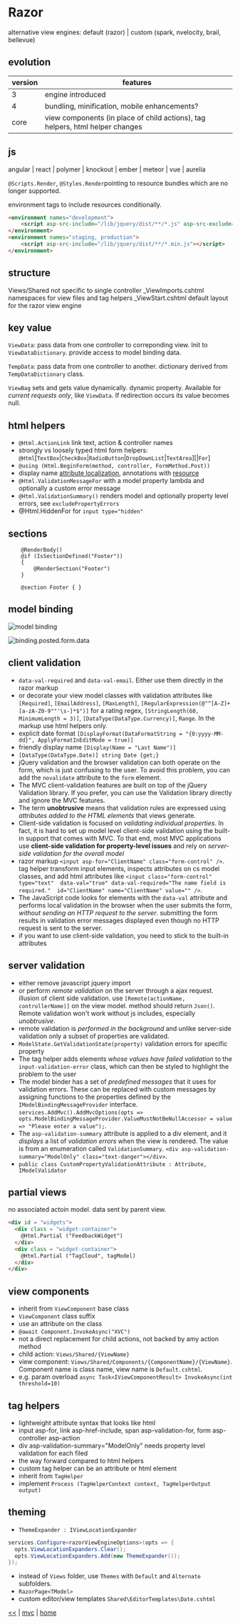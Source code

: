 # Razor

alternative view engines: default (razor) | custom (spark, nvelocity, brail, bellevue)

## evolution

version | features
---|---
3 | engine introduced
4 | bundling, minification, mobile enhancements?
core | view components (in place of child actions), tag helpers, html helper changes

## js

angular | react | polymer | knockout | ember | meteor | vue | aurelia

`@Scripts.Render`, `@Styles.Render`pointing to resource bundles which are no longer supported.

environment tags to include resources conditionally.

```html
<environment names="development">
    <script asp-src-include="/lib/jquery/dist/**/*.js" asp-src-exclude="**.min.js"></script>
</environment>
<environment names="staging, production">
    <script asp-src-include="/lib/jquery/dist/**/*.min.js"></script>
</environment>
```

## structure

Views/Shared not specific to single controller
_ViewImports.cshtml namespaces for view files and tag helpers
_ViewStart.cshtml default layout for the razor view engine

## key value

`ViewData`: pass data from one controller to correponding view. Init to `ViewDataDictionary`. provide access to model binding data.

`TempData`: pass data from one controller to another. dictionary derived from `TempDataDictionary` class.

`ViewBag` sets and gets value dynamically. dynamic property. Available for _current requests only_, like `ViewData`. If redirection occurs its value becomes null.

## html helpers

- `@Html.ActionLink` link text, action & controller names
- strongly vs loosely typed html form helpers: `@Html`[`TextBox`|`CheckBox`|`RadioButton`|`DropDownList`|`TextArea`][|`For`]
- `@using (Html.BeginForm(method, controller, FormMethod.Post))`
- display name [attribute localization](http://adamyan.blogspot.com/2010/02/aspnet-mvc-2-localization-complete.html), annotations with [resource](https://stackoverflow.com/questions/30704121/use-resources-in-a-razor-labelfor-element)
- `@Html.ValidationMessageFor` with a model property lambda and optionally a custom error message
- `@Html.ValidationSummary()` renders model and optionally property level errors, see `excludePropertyErrors`
- @Html.HiddenFor for `input type="hidden"`

## sections

```cshtml
    @RenderBody()
    @if (IsSectionDefined("Footer"))
    {
        @RenderSection("Footer")
    }

    @section Footer { }
```

## model binding

![model binding](./model.binding.png)

![binding.posted.form.data](./binding.posted.form.data.png)

## client validation

- `data-val-required` and `data-val-email`. Either use them directly in the razor markup
- or decorate your view model classes with validation attributes like `[Required]`, `[EmailAddress]`, `[MaxLength]`, `[RegularExpression(@"^[A-Z]+[a-zA-Z0-9""'\s-]*$")]` for a rating regex, `[StringLength(60, MinimumLength = 3)]`, `[DataType(DataType.Currency)]`, `Range`. In the markup use html helpers only.
- explicit date format `[DisplayFormat(DataFormatString = "{0:yyyy-MM-dd}", ApplyFormatInEditMode = true)]`
- friendly display name `[Display(Name = "Last Name")]`
- `[DataType(DataType.Date)] string Date {get;}`
- jQuery validation and the browser validation can both operate on the form, which is just confusing to the user. To avoid this problem, you can add the `novalidate` attribute to the `form` element.
- The MVC client-validation features are built on top of the jQuery Validation library. If you prefer, you can use the Validation library directly and ignore the MVC features.
- The term **unobtrusive** means that validation rules are expressed using _attributes added to the HTML elements_ that views generate.
- Client-side validation is focused on _validating individual properties_. In fact, it is hard to set up model level client-side validation using the built-in support that comes with MVC. To that end, most MVC applications use **client-side validation for property-level issues** and rely on _server-side validation for the overall model_
- razor markup `<input asp-for="ClientName" class="form-control" />`. tag helper transform input elements, inspects attributes on cs model classes, and add html attributes like `<input class="form-control" type="text"  data-val="true" data-val-required="The name field is required."  id="ClientName" name="ClientName" value="" />`.
- The JavaScript code looks for elements with the `data-val` attribute and performs local validation in the browser when the user submits the form, _without sending an HTTP request to the server_. submitting the form results in validation error messages displayed even though no HTTP request is sent to the server.
- if you want to use client-side validation, you need to stick to the built-in attributes

## server validation

- either remove javascript jquery import
- or perform _remote validation_ on the server through a ajax request. illusion of client side validation. use `[Remote(actionName, controllerName)]` on the view model. method should return `Json()`. Remote validation won't work without js includes, especially _unobtrusive_.
- remote validation is _performed in the background_ and unlike server-side validation only a subset of properties are validated.
- `ModelState.GetValidationState(property)` validation errors for specific property
- The tag helper adds elements _whose values have failed validation_ to the `input-validation-error` class, which can then be styled to highlight the problem to the user
- The model binder has a set of _predefined messages_ that it uses for validation errors. These can be replaced with custom messages by assigning functions to the properties defined by the  `IModelBindingMessageProvider` interface. `services.AddMvc().AddMvcOptions(opts => opts.ModelBindingMessageProvider.ValueMustNotBeNullAccessor = value => "Please enter a value");`.
- The `asp-validation-summary` attribute is applied to a div element, and it _displays_ a list of _validation errors_ when the view is rendered. The value is from an enumeration called `ValidationSummary`. `<div asp-validation-summary="ModelOnly" class="text-danger"></div>`.
- `public class CustomPropertyValidationAttribute : Attribute, IModelValidator`

## partial views

no associated actoin model. data sent by parent view.

```html
<div id = "widgets">
  <div class = "widget-container">
    @Html.Partial ("FeedbackWidget")
  </div>
  <div class = "widget-container">
    @Html.Partial ("TagCloud", tagModel)
  </div>
</div>
```

## view components

- inherit from `ViewComponent` base class
- `ViewComponent` class suffix
- use an attribute on the class
- `@await Component.InvokeAsync("XVC")`
- not a direct replacement for child actions, not backed by amy action method
- child action: `Views/Shared/{ViewName}`
- view component: `Views/Shared/Components/{ComponentName}/{ViewName}`. Component name is class name, view name is `Default.cshtml`.
- e.g. param overload `async Task<IViewComponentResult> InvokeAsync(int threshold=10)`

## tag helpers

- lightweight attribute syntax that looks like html
- input asp-for, link asp-href-include, span asp-validation-for, form asp-controller asp-action
- div asp-validation-summary="ModelOnly" needs property level validation for each filed
- the way forward compared to html helpers
- custom tag helper can be an attribute or html element
- inherit from `TagHelper`
- implement `Process (TagHelperContext context, TagHelperOutput output)`

## theming

- `ThemeExpander : IViewLocationExpander`

```cs
services.Configure<razorViewEngineOptions>(opts => {
  opts.ViewLocationExpanders.Clear();
  opts.ViewLocationExpanders.Add(new ThemeExpander());
});
```

- instead of `Views` folder, use `Themes` with `Default` and `Alternate` subfolders.
- `RazorPage<TModel>`
- custom editor/view templates `Shared\EditorTemplates\Date.cshtml`

[<<](../ASP.md) | [mvc](./mvc.md) | [home](../../README.md)